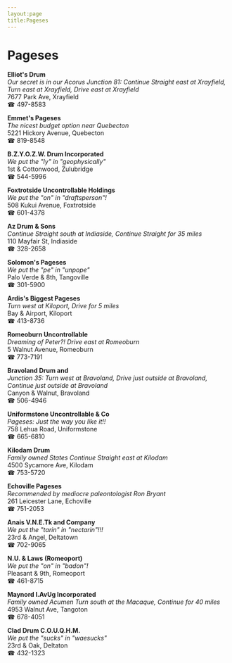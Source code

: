 ```yaml
---
layout:page
title:Pageses
---
```

# Pageses

**Elliot's Drum**  
_Our secret is in our Acorus 
Junction 81: Continue Straight east at Xrayfield, Turn east at Xrayfield, Drive east at Xrayfield_  
7677 Park Ave, Xrayfield  
☎ 497-8583



**Emmet's Pageses**  
_The nicest budget option near Quebecton_  
5221 Hickory Avenue, Quebecton  
☎ 819-8548



**B.Z.Y.O.Z.W. Drum Incorporated**  
_We put the "ly" in "geophysically"_  
1st & Cottonwood, Zulubridge  
☎ 544-5996



**Foxtrotside Uncontrollable Holdings**  
_We put the "on" in "draftsperson"!_  
508 Kukui Avenue, Foxtrotside  
☎ 601-4378



**Az Drum & Sons**  
_Continue Straight south at Indiaside, Continue Straight for 35 miles_  
110 Mayfair St, Indiaside  
☎ 328-2658



**Solomon's Pageses**  
_We put the "pe" in "unpope"_  
Palo Verde & 8th, Tangoville  
☎ 301-5900



**Ardis's Biggest Pageses**  
_Turn west at Kiloport, Drive for 5 miles_  
Bay & Airport, Kiloport  
☎ 413-8736



**Romeoburn Uncontrollable**  
_Dreaming of Peter?! 
Drive east at Romeoburn_  
5 Walnut Avenue, Romeoburn  
☎ 773-7191



**Bravoland Drum and**  
_Junction 35: Turn west at Bravoland, Drive just outside at Bravoland, Continue just outside at Bravoland_  
Canyon & Walnut, Bravoland  
☎ 506-4946



**Uniformstone Uncontrollable & Co**  
_Pageses: Just the way you like it!!_  
758 Lehua Road, Uniformstone  
☎ 665-6810



**Kilodam Drum**  
_Family owned States 
Continue Straight east at Kilodam_  
4500 Sycamore Ave, Kilodam  
☎ 753-5720



**Echoville Pageses**  
_Recommended by mediocre paleontologist Ron Bryant_  
261 Leicester Lane, Echoville  
☎ 751-2053



**Anais V.N.E.Tk and Company**  
_We put the "tarin" in "nectarin"!!!_  
23rd & Angel, Deltatown  
☎ 702-9065



**N.U. & Laws (Romeoport)**  
_We put the "on" in "badon"!_  
Pleasant & 9th, Romeoport  
☎ 461-8715



**Maynord I.AvUg Incorporated**  
_Family owned Acumen 
Turn south at the Macaque, Continue for 40 miles_  
4953 Walnut Ave, Tangoton  
☎ 678-4051



**Clad Drum C.O.U.Q.H.M.**  
_We put the "sucks" in "waesucks"_  
23rd & Oak, Deltaton  
☎ 432-1323




